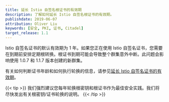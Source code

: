 ```yaml
---
title: 延长 Istio 自签名根证书的有效期
description: 了解如何延长 Istio 自签名根证书的有效期。
publishdate: 2019-06-07
attribution: Oliver Liu
keywords: [安全, PKI, 证书, Citadel]
target_release: 1.1
---
```


Istio 自签名证书的默认有效期为 1 年。如果您正在使用 Istio 自签名证书，您需要在到期前安排定期根转换。根证书到期可能会导致整个群集意外中断。此问题会影响使用 1.0.7 和 1.1.7 版本创建的新群集。

有关如何判断证书年龄和如何执行轮换的信息，请参见[延长 Istio 自签名证书的有效期](/zh/docs/ops/security/root-transition/)。

{{< tip >}}
我们强烈建议您每年轮换根密钥和根证书作为最佳安全实践。我们将尽快发出有关根密钥/证书轮换的说明。
{{< /tip >}}
